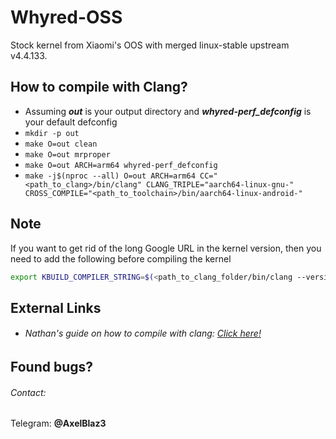# Whyred-OSS

Stock kernel from Xiaomi's OOS with merged linux-stable upstream v4.4.133.

## How to compile with Clang?
- Assuming **_out_** is your output directory and **_whyred-perf_defconfig_** is your default defconfig
- `mkdir -p out`
- `make O=out clean`
- `make O=out mrproper`
- `make O=out ARCH=arm64 whyred-perf_defconfig`
- `make -j$(nproc --all) O=out ARCH=arm64 CC="<path_to_clang>/bin/clang" CLANG_TRIPLE="aarch64-linux-gnu-"  CROSS_COMPILE="<path_to_toolchain>/bin/aarch64-linux-android-"`

## Note
If you want to get rid of the long Google URL in the kernel version, then you need to add the following before compiling the kernel

```bash
export KBUILD_COMPILER_STRING=$(<path_to_clang_folder/bin/clang --version | head -n 1 | perl -pe 's/\(http.*?\)//gs' | sed -e 's/  */ /g' -e 's/[[:space:]]*$//')
```
## External Links

- ###### Nathan's guide on how to compile with clang: [Click here!](https://github.com/nathanchance/android-kernel-clang)

## Found bugs?

###### Contact:
Telegram: **@AxelBlaz3**
